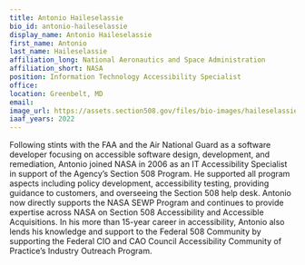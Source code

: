 ```yaml
---
title: Antonio Haileselassie
bio_id: antonio-haileselassie
display_name: Antonio Haileselassie
first_name: Antonio
last_name: Haileselassie
affiliation_long: National Aeronautics and Space Administration
affiliation_short: NASA
position: Information Technology Accessibility Specialist
office: 
location: Greenbelt, MD
email: 
image_url: https://assets.section508.gov/files/bio-images/haileselassie-antonio.png
iaaf_years: 2022
---
```

Following stints with the FAA and the Air National Guard as a software developer focusing on accessible software design, development, and remediation, Antonio joined NASA in 2006 as an IT Accessibility Specialist in support of the Agency’s Section 508 Program. He supported all program aspects including policy development, accessibility testing, providing guidance to customers, and overseeing the Section 508 help desk. Antonio now directly supports the NASA SEWP Program and continues to provide expertise across NASA on Section 508 Accessibility and Accessible Acquisitions. In his more than 15-year career in accessibility, Antonio also lends his knowledge and support to the Federal 508 Community by supporting the Federal CIO and CAO Council Accessibility Community of Practice’s Industry Outreach Program.